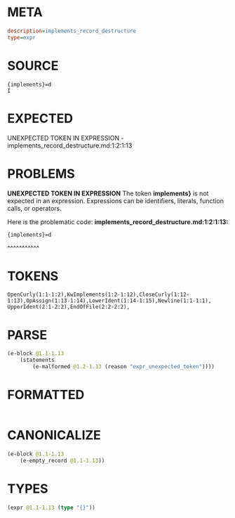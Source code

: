 # META
~~~ini
description=implements_record_destructure
type=expr
~~~
# SOURCE
~~~roc
{implements}=d
I
~~~
# EXPECTED
UNEXPECTED TOKEN IN EXPRESSION - implements_record_destructure.md:1:2:1:13
# PROBLEMS
**UNEXPECTED TOKEN IN EXPRESSION**
The token **implements}** is not expected in an expression.
Expressions can be identifiers, literals, function calls, or operators.

Here is the problematic code:
**implements_record_destructure.md:1:2:1:13:**
```roc
{implements}=d
```
 ^^^^^^^^^^^


# TOKENS
~~~zig
OpenCurly(1:1-1:2),KwImplements(1:2-1:12),CloseCurly(1:12-1:13),OpAssign(1:13-1:14),LowerIdent(1:14-1:15),Newline(1:1-1:1),
UpperIdent(2:1-2:2),EndOfFile(2:2-2:2),
~~~
# PARSE
~~~clojure
(e-block @1.1-1.13
	(statements
		(e-malformed @1.2-1.13 (reason "expr_unexpected_token"))))
~~~
# FORMATTED
~~~roc

~~~
# CANONICALIZE
~~~clojure
(e-block @1.1-1.13
	(e-empty_record @1.1-1.13))
~~~
# TYPES
~~~clojure
(expr @1.1-1.13 (type "{}"))
~~~
